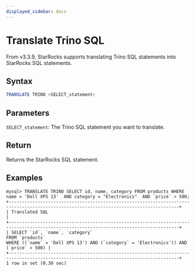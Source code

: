 ```yaml
---
displayed_sidebar: docs
---
```


# Translate Trino SQL

From v3.3.9, StarRocks supports translating Trino SQL statements into StarRocks SQL statements.

## Syntax

```SQL
TRANSLATE TRINO <SELECT_statement>
```

## Parameters

`SELECT_statement`: The Trino SQL statement you want to translate.

## Return

Returns the StarRocks SQL statement.

## Examples

```Plain
mysql> TRANSLATE TRINO SELECT id, name, category FROM products WHERE name = 'Dell XPS 13'  AND category = "Electronics"  AND `price` > 500;
+---------------------------------------------------------------------------------------------------------------------------------------+
| Translated SQL                                                                                                                        |
+---------------------------------------------------------------------------------------------------------------------------------------+
| SELECT `id`, `name`, `category`
FROM `products`
WHERE ((`name` = 'Dell XPS 13') AND (`category` = 'Electronics')) AND (`price` > 500) |
+---------------------------------------------------------------------------------------------------------------------------------------+
1 row in set (0.30 sec)
```
